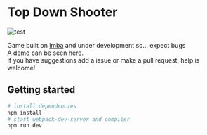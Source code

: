 # Top Down Shooter
![test](https://repository-images.githubusercontent.com/193925898/33871500-9bfe-11e9-9423-b56e7d8e0688)  
  
  
  
Game built on [imba](https://github.com/imba/imba) and under development so... expect bugs  
A demo can be seen [here](https://cassianosf.github.io/imba-top-down-shooter/public/index.html).  
If you have suggestions add a issue or make a pull request, help is welcome!  


## Getting started

```bash
# install dependencies
npm install
# start webpack-dev-server and compiler
npm run dev
```
